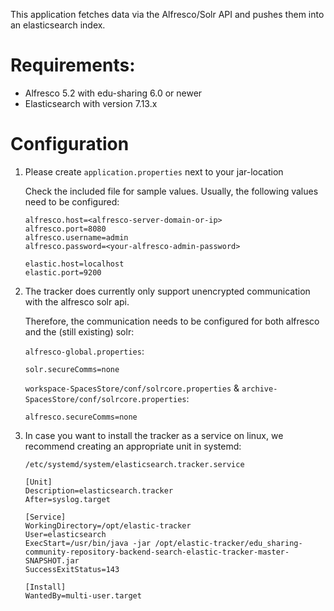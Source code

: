 This application fetches data via the Alfresco/Solr API and pushes them into an elasticsearch index.

# Requirements:
   - Alfresco 5.2 with edu-sharing 6.0 or newer
   - Elasticsearch with version 7.13.x

# Configuration

1. 
   Please create `application.properties` next to your jar-location
   
   Check the included file for sample values. Usually, the following values need to be configured:
    ```
    alfresco.host=<alfresco-server-domain-or-ip>
    alfresco.port=8080
    alfresco.username=admin
    alfresco.password=<your-alfresco-admin-password>
    
    elastic.host=localhost
    elastic.port=9200
    ```
2. The tracker does currently only support unencrypted communication with the alfresco solr api.
   
   Therefore, the communication needs to be configured for both alfresco and the (still existing) solr:
   
    `alfresco-global.properties`:
   
       solr.secureComms=none
    
    `workspace-SpacesStore/conf/solrcore.properties` & `archive-SpacesStore/conf/solrcore.properties`:
   
       alfresco.secureComms=none

3. In case you want to install the tracker as a service on linux, we recommend creating an appropriate unit in systemd:
   
   `/etc/systemd/system/elasticsearch.tracker.service`

    ```
    [Unit]
    Description=elasticsearch.tracker
    After=syslog.target
    
    [Service]
    WorkingDirectory=/opt/elastic-tracker
    User=elasticsearch
    ExecStart=/usr/bin/java -jar /opt/elastic-tracker/edu_sharing-community-repository-backend-search-elastic-tracker-master-SNAPSHOT.jar
    SuccessExitStatus=143
    
    [Install]
    WantedBy=multi-user.target
   ```